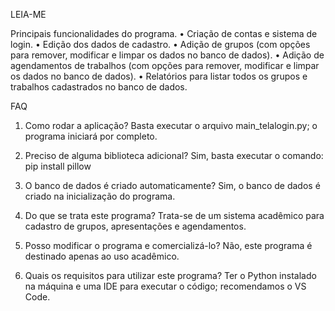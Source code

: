 LEIA-ME

Principais funcionalidades do programa.
• Criação de contas e sistema de login.
• Edição dos dados de cadastro.
• Adição de grupos (com opções para remover, modificar e limpar os dados no banco de dados).
• Adição de agendamentos de trabalhos (com opções para remover, modificar e limpar os dados no banco de dados).
• Relatórios para listar todos os grupos e trabalhos cadastrados no banco de dados.

FAQ
1. Como rodar a aplicação?
   Basta executar o arquivo main_telalogin.py; o programa iniciará por completo.

2. Preciso de alguma biblioteca adicional?
   Sim, basta executar o comando: pip install pillow

3. O banco de dados é criado automaticamente?
   Sim, o banco de dados é criado na inicialização do programa.

4. Do que se trata este programa?
   Trata-se de um sistema acadêmico para cadastro de grupos, apresentações e agendamentos.

5. Posso modificar o programa e comercializá-lo?
   Não, este programa é destinado apenas ao uso acadêmico.

6. Quais os requisitos para utilizar este programa?
   Ter o Python instalado na máquina e uma IDE para executar o código; recomendamos o VS Code.